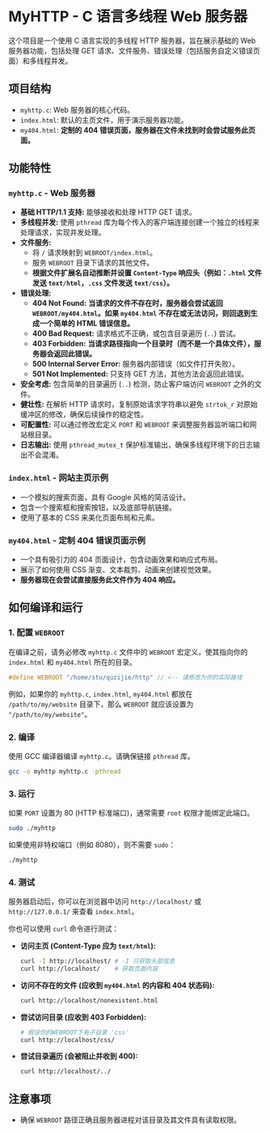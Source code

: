 
# MyHTTP - C 语言多线程 Web 服务器

这个项目是一个使用 C 语言实现的多线程 HTTP 服务器，旨在展示基础的 Web 服务器功能，包括处理 GET 请求、文件服务、错误处理（包括服务自定义错误页面）和多线程并发。

## 项目结构

*   `myhttp.c`: Web 服务器的核心代码。
*   `index.html`: 默认的主页文件，用于演示服务器功能。
*   `my404.html`: **定制的 404 错误页面，服务器在文件未找到时会尝试服务此页面。**

## 功能特性

### `myhttp.c` - Web 服务器

*   **基础 HTTP/1.1 支持:** 能够接收和处理 HTTP GET 请求。
*   **多线程并发:** 使用 `pthread` 库为每个传入的客户端连接创建一个独立的线程来处理请求，实现并发处理。
*   **文件服务:**
    *   将 `/` 请求映射到 `WEBROOT/index.html`。
    *   服务 `WEBROOT` 目录下请求的其他文件。
    *   **根据文件扩展名自动推断并设置 `Content-Type` 响应头（例如：`.html` 文件发送 `text/html`，`.css` 文件发送 `text/css`）。**
*   **错误处理:**
    *   **404 Not Found:** **当请求的文件不存在时，服务器会尝试返回 `WEBROOT/my404.html`。如果 `my404.html` 不存在或无法访问，则回退到生成一个简单的 HTML 错误信息。**
    *   **400 Bad Request:** 请求格式不正确，或包含目录遍历 (`..`) 尝试。
    *   **403 Forbidden:** **当请求路径指向一个目录时（而不是一个具体文件），服务器会返回此错误。**
    *   **500 Internal Server Error:** 服务器内部错误（如文件打开失败）。
    *   **501 Not Implemented:** 只支持 GET 方法，其他方法会返回此错误。
*   **安全考虑:** 包含简单的目录遍历 (`..`) 检测，防止客户端访问 `WEBROOT` 之外的文件。
*   **健壮性:** 在解析 HTTP 请求时，复制原始请求字符串以避免 `strtok_r` 对原始缓冲区的修改，确保后续操作的稳定性。
*   **可配置性:** 可以通过修改宏定义 `PORT` 和 `WEBROOT` 来调整服务器监听端口和网站根目录。
*   **日志输出:** 使用 `pthread_mutex_t` 保护标准输出，确保多线程环境下的日志输出不会混淆。

### `index.html` - 网站主页示例

*   一个模拟的搜索页面，具有 Google 风格的简洁设计。
*   包含一个搜索框和搜索按钮，以及底部导航链接。
*   使用了基本的 CSS 来美化页面布局和元素。

### `my404.html` - 定制 404 错误页面示例

*   一个具有吸引力的 404 页面设计，包含动画效果和响应式布局。
*   展示了如何使用 CSS 渐变、文本裁剪、动画来创建视觉效果。
*   **服务器现在会尝试直接服务此文件作为 404 响应。**

## 如何编译和运行

### 1. 配置 `WEBROOT`

在编译之前，请务必修改 `myhttp.c` 文件中的 `WEBROOT` 宏定义，使其指向你的 `index.html` 和 `my404.html` 所在的目录。

```c
#define WEBROOT "/home/stu/quzijie/http" // <-- 请修改为你的实际路径
```

例如，如果你的 `myhttp.c`, `index.html`, `my404.html` 都放在 `/path/to/my/website` 目录下，那么 `WEBROOT` 就应该设置为 `"/path/to/my/website"`。

### 2. 编译

使用 GCC 编译器编译 `myhttp.c`。请确保链接 `pthread` 库。

```bash
gcc -o myhttp myhttp.c -pthread
```

### 3. 运行

如果 `PORT` 设置为 80 (HTTP 标准端口)，通常需要 `root` 权限才能绑定此端口。

```bash
sudo ./myhttp
```

如果使用非特权端口（例如 8080），则不需要 `sudo`：

```bash
./myhttp
```

### 4. 测试

服务器启动后，你可以在浏览器中访问 `http://localhost/` 或 `http://127.0.0.1/` 来查看 `index.html`。

你也可以使用 `curl` 命令进行测试：

*   **访问主页 (Content-Type 应为 `text/html`):**
    ```bash
    curl -I http://localhost/ # -I 只获取头部信息
    curl http://localhost/    # 获取页面内容
    ```
*   **访问不存在的文件 (应收到 `my404.html` 的内容和 404 状态码):**
    ```bash
    curl http://localhost/nonexistent.html
    ```
*   **尝试访问目录 (应收到 403 Forbidden):**
    ```bash
    # 假设你的WEBROOT下有子目录 'css'
    curl http://localhost/css/
    ```
*   **尝试目录遍历 (会被阻止并收到 400):**
    ```bash
    curl http://localhost/../
    ```

## 注意事项

*   确保 `WEBROOT` 路径正确且服务器进程对该目录及其文件具有读取权限。
```
